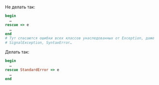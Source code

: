 Не делать так:

```rb
begin
  …
rescue => e
  …
end
# Тут спасаются ошибки всех классов унаследованных от Exception, даже
# SignalException, SyntaxError…
```

Делать так:

```rb
begin
  …
rescue StandardError => e
  …
end
```
